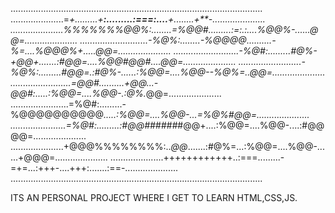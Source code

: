 
....................................................................................................
.....................=**********+.........+**:.........:===:....**+........+**-.....................
.....................*%%%%%%%@@%:........=%@@#.........:=:.:....%@@%-......*@@=.....................
...........................-%@%:........-%@@@@*..........-%=....%@@@%+.....*@@=.....................
..........................-%@#:.........#@%-+@@+.......:#@@=....%@@#@@#....*@@=.....................
.........................-%@%:.........#@@=.:#@%-......:%@@=....%@@--%@%=..*@@=.....................
........................=@@#..........+@@*...-@@#:.....:%@@=....%@@-.:*@%*.*@@=.....................
.......................=%@#:.........-%@@@@@@@@@@*.....:%@@=....%@@-...=%@%#@@=.....................
......................=%@#:.........:#@@######*#@@+....:%@@=....%@@-....:#@@@@=.....................
.....................+@@@%%%%%%%%:..*@@*.......:#@%=...:%@@=....%@@-......+@@@=.....................
.....................++++++++++++..:===.........-=+=...:+++-....+++:.......:==-.....................
....................................................................................................

ITS AN PERSONAL PROJECT WHERE I GET TO LEARN HTML,CSS,JS.
